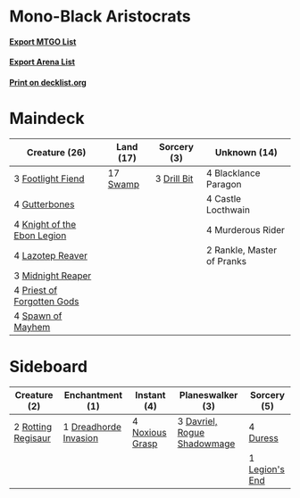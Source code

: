 # Mono-Black Aristocrats

#### [Export MTGO List](../collection/Mono-Black%20Aristocrats/Mono-Black%20Aristocrats.txt)
#### [Export Arena List](../collection/Mono-Black%20Aristocrats/Mono-Black%20Aristocrats_arena.txt)
#### [Print on decklist.org](http://decklist.org/?deckmain=4%09Blacklance%20Paragon%0A4%09Castle%20Locthwain%0A3%09Drill%20Bit%0A3%09Footlight%20Fiend%0A4%09Gutterbones%0A4%09Knight%20of%20the%20Ebon%20Legion%0A4%09Lazotep%20Reaver%0A3%09Midnight%20Reaper%0A4%09Murderous%20Rider%0A4%09Priest%20of%20Forgotten%20Gods%0A2%09Rankle,%20Master%20of%20Pranks%0A4%09Spawn%20of%20Mayhem%0A17%09Swamp&deckside=3%09Davriel,%20Rogue%20Shadowmage%0A1%09Dreadhorde%20Invasion%0A4%09Duress%0A1%09Legion's%20End%0A4%09Noxious%20Grasp%0A2%09Rotting%20Regisaur)
# Maindeck

|                                            Creature (26)                                             |                                     Land (17)                                     |                                     Sorcery (3)                                      |       Unknown (14)       |
|------------------------------------------------------------------------------------------------------|-----------------------------------------------------------------------------------|--------------------------------------------------------------------------------------|--------------------------|
|3 [Footlight Fiend](http://gatherer.wizards.com/Pages/Card/Details.aspx?multiverseid=457360)          |17 [Swamp](http://gatherer.wizards.com/Pages/Card/Details.aspx?multiverseid=439858)|3 [Drill Bit](http://gatherer.wizards.com/Pages/Card/Details.aspx?multiverseid=457217)|4 Blacklance Paragon      |
|4 [Gutterbones](http://gatherer.wizards.com/Pages/Card/Details.aspx?multiverseid=457220)              |                                                                                   |                                                                                      |4 Castle Locthwain        |
|4 [Knight of the Ebon Legion](http://gatherer.wizards.com/Pages/Card/Details.aspx?multiverseid=466859)|                                                                                   |                                                                                      |4 Murderous Rider         |
|4 [Lazotep Reaver](http://gatherer.wizards.com/Pages/Card/Details.aspx?multiverseid=461023)           |                                                                                   |                                                                                      |2 Rankle, Master of Pranks|
|3 [Midnight Reaper](http://gatherer.wizards.com/Pages/Card/Details.aspx?multiverseid=452827)          |                                                                                   |                                                                                      |                          |
|4 [Priest of Forgotten Gods](http://gatherer.wizards.com/Pages/Card/Details.aspx?multiverseid=457227) |                                                                                   |                                                                                      |                          |
|4 [Spawn of Mayhem](http://gatherer.wizards.com/Pages/Card/Details.aspx?multiverseid=457229)          |                                                                                   |                                                                                      |                          |


# Sideboard

|                                        Creature (2)                                         |                                        Enchantment (1)                                         |                                       Instant (4)                                        |                                           Planeswalker (3)                                           |                                       Sorcery (5)                                       |
|---------------------------------------------------------------------------------------------|------------------------------------------------------------------------------------------------|------------------------------------------------------------------------------------------|------------------------------------------------------------------------------------------------------|-----------------------------------------------------------------------------------------|
|2 [Rotting Regisaur](http://gatherer.wizards.com/Pages/Card/Details.aspx?multiverseid=466865)|1 [Dreadhorde Invasion](http://gatherer.wizards.com/Pages/Card/Details.aspx?multiverseid=461013)|4 [Noxious Grasp](http://gatherer.wizards.com/Pages/Card/Details.aspx?multiverseid=466864)|3 [Davriel, Rogue Shadowmage](http://gatherer.wizards.com/Pages/Card/Details.aspx?multiverseid=461010)|4 [Duress](http://gatherer.wizards.com/Pages/Card/Details.aspx?multiverseid=14557)       |
|                                                                                             |                                                                                                |                                                                                          |                                                                                                      |1 [Legion's End](http://gatherer.wizards.com/Pages/Card/Details.aspx?multiverseid=466860)|

